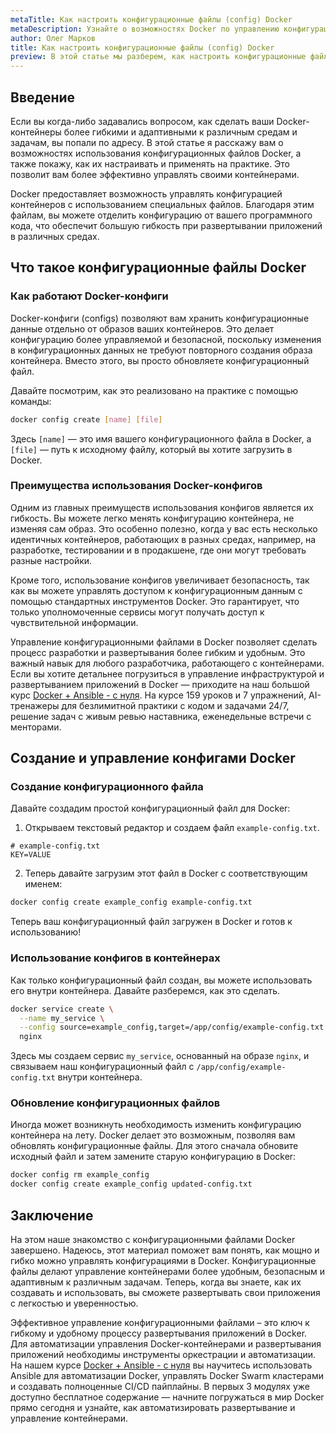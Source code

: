 ```yaml
---
metaTitle: Как настроить конфигурационные файлы (config) Docker
metaDescription: Узнайте о возможностях Docker по управлению конфигурационными файлами- настройте и используйте конфиги для контейнеров, чтобы сделать ваш процесс разработки и развертывания более гибким и удобным
author: Олег Марков
title: Как настроить конфигурационные файлы (config) Docker
preview: В этой статье мы разберем, как настроить конфигурационные файлы Docker- научимся применять их на практике для более эффективного управления контейнерами и повышенной гибкости в работе
---
```


## Введение

Если вы когда-либо задавались вопросом, как сделать ваши Docker-контейнеры более гибкими и адаптивными к различным средам и задачам, вы попали по адресу. В этой статье я расскажу вам о возможностях использования конфигурационных файлов Docker, а также покажу, как их настраивать и применять на практике. Это позволит вам более эффективно управлять своими контейнерами.

Docker предоставляет возможность управлять конфигурацией контейнеров с использованием специальных файлов. Благодаря этим файлам, вы можете отделить конфигурацию от вашего программного кода, что обеспечит большую гибкость при развертывании приложений в различных средах.

## Что такое конфигурационные файлы Docker

### Как работают Docker-конфиги

Docker-конфиги (configs) позволяют вам хранить конфигурационные данные отдельно от образов ваших контейнеров. Это делает конфигурацию более управляемой и безопасной, поскольку изменения в конфигурационных данных не требуют повторного создания образа контейнера. Вместо этого, вы просто обновляете конфигурационный файл.

Давайте посмотрим, как это реализовано на практике с помощью команды:

```bash
docker config create [name] [file]
```

Здесь `[name]` — это имя вашего конфигурационного файла в Docker, а `[file]` — путь к исходному файлу, который вы хотите загрузить в Docker.

### Преимущества использования Docker-конфигов

Одним из главных преимуществ использования конфигов является их гибкость. Вы можете легко менять конфигурацию контейнера, не изменяя сам образ. Это особенно полезно, когда у вас есть несколько идентичных контейнеров, работающих в разных средах, например, на разработке, тестировании и в продакшене, где они могут требовать разные настройки.

Кроме того, использование конфигов увеличивает безопасность, так как вы можете управлять доступом к конфигурационным данным с помощью стандартных инструментов Docker. Это гарантирует, что только уполномоченные сервисы могут получать доступ к чувствительной информации.

Управление конфигурационными файлами в Docker позволяет сделать процесс разработки и развертывания более гибким и удобным. Это важный навык для любого разработчика, работающего с контейнерами. Если вы хотите детальнее погрузиться в управление инфраструктурой и развертыванием приложений в Docker — приходите на наш большой курс [Docker + Ansible - с нуля](https://purpleschool.ru/course/docker?utm_source=knowledgebase&utm_medium=text&utm_campaign=Kak_nastroit_konfiguratsionnye_fayly_(config)_Docker). На курсе 159 уроков и 7 упражнений, AI-тренажеры для безлимитной практики с кодом и задачами 24/7, решение задач с живым ревью наставника, еженедельные встречи с менторами.

## Создание и управление конфигами Docker

### Создание конфигурационного файла

Давайте создадим простой конфигурационный файл для Docker:

1. Открываем текстовый редактор и создаем файл `example-config.txt`.

```plaintext
# example-config.txt
KEY=VALUE
```

2. Теперь давайте загрузим этот файл в Docker с соответствующим именем:

```bash
docker config create example_config example-config.txt
```

Теперь ваш конфигурационный файл загружен в Docker и готов к использованию!

### Использование конфигов в контейнерах

Как только конфигурационный файл создан, вы можете использовать его внутри контейнера. Давайте разберемся, как это сделать.

```bash
docker service create \
  --name my_service \
  --config source=example_config,target=/app/config/example-config.txt \
  nginx
```

Здесь мы создаем сервис `my_service`, основанный на образе `nginx`, и связываем наш конфигурационный файл с `/app/config/example-config.txt` внутри контейнера.

### Обновление конфигурационных файлов

Иногда может возникнуть необходимость изменить конфигурацию контейнера на лету. Docker делает это возможным, позволяя вам обновлять конфигурационные файлы. Для этого сначала обновите исходный файл и затем замените старую конфигурацию в Docker:

```bash
docker config rm example_config
docker config create example_config updated-config.txt
```

## Заключение

На этом наше знакомство с конфигурационными файлами Docker завершено. Надеюсь, этот материал поможет вам понять, как мощно и гибко можно управлять конфигурациями в Docker. Конфигурационные файлы делают управление контейнерами более удобным, безопасным и адаптивным к различным задачам. Теперь, когда вы знаете, как их создавать и использовать, вы сможете развертывать свои приложения с легкостью и уверенностью. 

Эффективное управление конфигурационными файлами – это ключ к гибкому и удобному процессу развертывания приложений в Docker. Для автоматизации управления Docker-контейнерами и развертывания приложений необходимы инструменты оркестрации и автоматизации. На нашем курсе [Docker + Ansible - с нуля](https://purpleschool.ru/course/docker?utm_source=knowledgebase&utm_medium=text&utm_campaign=Kak_nastroit_konfiguratsionnye_fayly_(config)_Docker) вы научитесь использовать Ansible для автоматизации Docker, управлять Docker Swarm кластерами и создавать полноценные CI/CD пайплайны. В первых 3 модулях уже доступно бесплатное содержание — начните погружаться в мир Docker прямо сегодня и узнайте, как автоматизировать развертывание и управление контейнерами.
